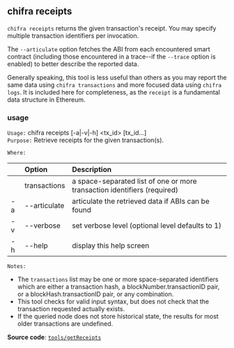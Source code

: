 ## chifra receipts

`chifra receipts` returns the given transaction's receipt. You may specify multiple transaction identifiers per invocation.

The `--articulate` option fetches the ABI from each encountered smart contract (including those encountered in a trace--if the `--trace` option is enabled) to better describe the reported data.

Generally speaking, this tool is less useful than others as you may report the same data using `chifra transactions` and more focused data using `chifra logs`. It is included here for completeness, as the `receipt` is a fundamental data structure in Ethereum.

### usage

`Usage:`    chifra receipts [-a|-v|-h] &lt;tx_id&gt; [tx_id...]  
`Purpose:`  Retrieve receipts for the given transaction(s).

`Where:`  

| | Option | Description |
| :----- | :----- | :---------- |
|  | transactions | a space-separated list of one or more transaction identifiers (required) |
| -a | --articulate | articulate the retrieved data if ABIs can be found |
| -v | --verbose | set verbose level (optional level defaults to 1) |
| -h | --help | display this help screen |

`Notes:`

- The `transactions` list may be one or more space-separated identifiers which are either a transaction hash, 
  a blockNumber.transactionID pair, or a blockHash.transactionID pair, or any combination.
- This tool checks for valid input syntax, but does not check that the transaction requested actually exists.
- If the queried node does not store historical state, the results for most older transactions are undefined.

**Source code**: [`tools/getReceipts`](https://github.com/TrueBlocks/trueblocks-core/tree/master/src/tools/getReceipts)

